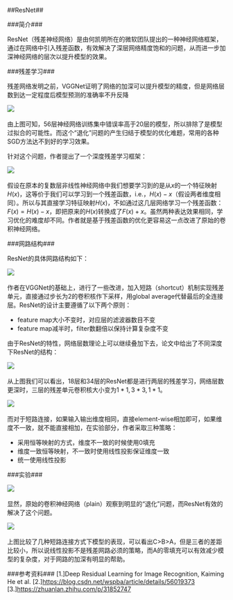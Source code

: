 ##ResNet##

###简介###

ResNet（残差神经网络）是由何凯明所在的微软团队提出的一种神经网络框架，通过在网络中引入残差函数，有效解决了深层网络精度饱和的问题，从而进一步加深神经网络的层次以提升模型的效果。

###残差学习###

残差网络发明之前，VGGNet证明了网络的加深可以提升模型的精度，但是网络层数到达一定程度后模型预测的准确率不升反降

![](.\_figs\ResNet\question.png)

由上图可知，56层神经网络训练集中错误率高于20层的模型，所以排除了是模型过拟合的可能性。而这个“退化”问题的产生归结于模型的优化难题，常用的各种SGD方法达不到好的学习效果。

针对这个问题，作者提出了一个深度残差学习框架：

![](.\_figs\ResNet\block.png)

假设在原本的复数层非线性神经网络中我们想要学习到的是从$x$的一个特征映射$H(x)$，这等价于我们可以学习到一个残差函数，i.e.，$H(x)-x$（假设两者维度相同）。所以与其直接学习特征映射$H(x)$，不如通过这几层网络学习一个残差函数：$F(x)=H(x)-x$，即把原来的$H(x)$转换成了$F(x)+x$。虽然两种表达效果相同，学习优化的难度却不同。作者就是基于残差函数的优化更容易这一点改进了原始的卷积神经网络。

###网路结构###

ResNet的具体网路结构如下：

![](.\_figs\ResNet\framework.png)

作者在VGGNet的基础上，进行了一些改进，加入短路（shortcut）机制实现残差单元，直接通过步长为2的卷积核作下采样，用global average代替最后的全连接层。ResNet的设计主要遵循了以下两个原则：
* feature map大小不变时，对应层的滤波器数目不变
* feature map减半时，filter数翻倍以保持计算复杂度不变

由于ResNet的特性，网络层数理论上可以继续叠加下去，论文中给出了不同深度下ResNet的结构：

![](.\_figs\ResNet\architecture.png)

从上图我们可以看出，18层和34层的ResNet都是进行两层的残差学习，网络层数更深时，三层的残差单元卷积核大小变为$1 * 1, 3 * 3, 1 * 1$。

![](.\_figs\ResNet\unit.png)

而对于短路连接，如果输入输出维度相同，直接element-wise相加即可，如果维度不一致，就不能直接相加，在实验部分，作者采取三种策略：
* 采用恒等映射的方式，维度不一致的时候使用0填充
* 维度一致恒等映射，不一致时使用线性投影保证维度一致
* 统一使用线性投影

###实验###

![](.\_figs\ResNet\training.png)

显然，原始的卷积神经网络（plain）观察到明显的“退化”问题，而ResNet有效的解决了这个问题。

![](.\_figs\ResNet\result.png)

上图比较了几种短路连接方式下模型的表现，可以看出C>B>A，但是三者的差距比较小，所以说线性投影不是残差网路必须的策略，而A的零填充可以有效减少模型的复杂度，对于网路的加深有明显的帮助。

###参考资料###
[1.]Deep Residual Learning for Image Recognition, Kaiming He et al.
[2.]https://blog.csdn.net/wspba/article/details/56019373
[3.]https://zhuanlan.zhihu.com/p/31852747